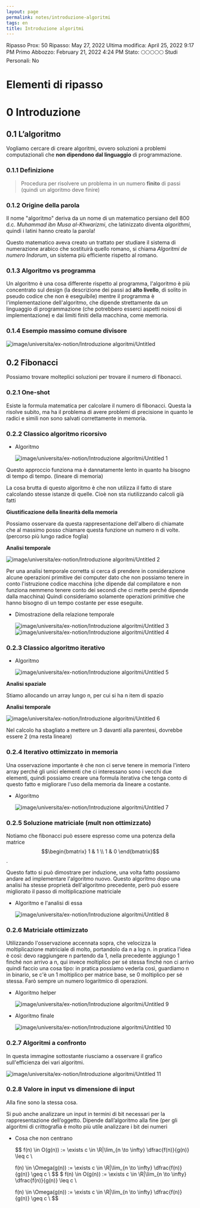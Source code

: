 ```yaml
---
layout: page
permalink: notes/introduzione-algoritmi
tags: en
title: Introduzione algoritmi
---
```


Ripasso Prox: 50
Ripasso: May 27, 2022
Ultima modifica: April 25, 2022 9:17 PM
Primo Abbozzo: February 21, 2022 4:24 PM
Stato: 🌕🌕🌕🌕🌕
Studi Personali: No

# Elementi di ripasso

# 0 Introduzione

## 0.1 L’algoritmo

Vogliamo cercare di creare algoritmi, ovvero soluzioni a problemi computazionali che **non dipendono dal linguaggio** di programmazione.

### 0.1.1 Definizione

> Procedura per risolvere un problema in un numero **finito** di passi (quindi un algoritmo deve finire)
>

### 0.1.2 Origine della parola

Il nome "algoritmo" deriva da un nome di un matematico persiano dell 800 d.c. *Muhammad ibn Musa al-Khwarizmi*, che latinizzato diventa *algorithmi*, quindi i latini hanno creato la parola!

Questo matematico aveva creato un trattato per studiare il sistema di numerazione arabico che sostituirà quello romano, si chiama *Algoritmi de numero Indorum*, un sistema più efficiente rispetto al romano.

### 0.1.3 Algoritmo vs programma

Un algoritmo è una cosa differente rispetto al programma, l'algoritmo è più concentrato sul design (la descrizione dei passi ad **alto livello**, di solito in pseudo codice che non è eseguibile) mentre il programma è l'implementazione dell'algoritmo, che dipende strettamente da un linguaggio di programmazione (che potrebbero esserci aspetti noiosi di implementazione) e dai limiti finiti della macchina, come memoria.

### 0.1.4 Esempio massimo comune divisore

<img src="/images/notes/image/universita/ex-notion/Introduzione algoritmi/Untitled.png" alt="image/universita/ex-notion/Introduzione algoritmi/Untitled">

## 0.2 Fibonacci

Possiamo trovare molteplici soluzioni per trovare il numero di fibonacci.

### 0.2.1 One-shot

Esiste la formula matematica per calcolare il numero di fibonacci. Questa la risolve subito, ma ha il problema di avere problemi di precisione in quanto le radici e simili non sono salvati correttamente in memoria.

### 0.2.2 Classico algoritmo ricorsivo

- Algoritmo

    <img src="/images/notes/image/universita/ex-notion/Introduzione algoritmi/Untitled 1.png" alt="image/universita/ex-notion/Introduzione algoritmi/Untitled 1">


Questo approccio funziona ma è dannatamente lento in quanto ha bisogno di tempo di tempo. (lineare di memoria)

La cosa brutta di questo algoritmo è che non utilizza il fatto di stare calcolando stesse istanze di quelle. Cioè non sta riutilizzando calcoli già fatti

**Giustificazione della linearità della memoria**

Possiamo osservare da questa rappresentazione dell'albero di chiamate che al massimo posso chiamare questa funzione un numero n di volte. (percorso più lungo radice foglia)

**Analisi temporale**

<img src="/images/notes/image/universita/ex-notion/Introduzione algoritmi/Untitled 2.png" alt="image/universita/ex-notion/Introduzione algoritmi/Untitled 2">

Per una analisi temporale corretta si cerca di prendere in considerazione alcune operazioni primitive dei computer dato che non possiamo tenere in conto l'istruzione codice macchina (che dipende dal compilatore e non funziona nemmeno tenere conto dei secondi che ci mette perché dipende dalla macchina) Quindi consideriamo solamente operazioni primitive che hanno bisogno di un tempo costante  per esse eseguite.

- Dimostrazione della relazione temporale

    <img src="/images/notes/image/universita/ex-notion/Introduzione algoritmi/Untitled 3.png" alt="image/universita/ex-notion/Introduzione algoritmi/Untitled 3">

    <img src="/images/notes/image/universita/ex-notion/Introduzione algoritmi/Untitled 4.png" alt="image/universita/ex-notion/Introduzione algoritmi/Untitled 4">


### 0.2.3 Classico algoritmo iterativo

- Algoritmo

    <img src="/images/notes/image/universita/ex-notion/Introduzione algoritmi/Untitled 5.png" alt="image/universita/ex-notion/Introduzione algoritmi/Untitled 5">


**Analisi spaziale**

Stiamo allocando un array lungo n, per cui si ha n item di spazio

**Analisi temporale**

<img src="/images/notes/image/universita/ex-notion/Introduzione algoritmi/Untitled 6.png" alt="image/universita/ex-notion/Introduzione algoritmi/Untitled 6">

Nel calcolo ha sbagliato a mettere un 3 davanti alla parentesi, dovrebbe essere 2 (ma resta lineare)

### 0.2.4 Iterativo ottimizzato in memoria

Una osservazione importante è che non ci serve tenere in memoria l'intero array perché gli unici elementi che ci interessano sono i vecchi due elementi, quindi possiamo creare una formula iterativa che tenga conto di questo fatto e migliorare l'uso della memoria da lineare a costante.

- Algoritmo

    <img src="/images/notes/image/universita/ex-notion/Introduzione algoritmi/Untitled 7.png" alt="image/universita/ex-notion/Introduzione algoritmi/Untitled 7">


### 0.2.5 Soluzione matriciale (mult non ottimizzato)

Notiamo che fibonacci può essere espresso come una potenza della matrice $$\begin{bmatrix}
1 & 1 \\
1 & 0
\end{bmatrix}$$.

Questo fatto si può dimostrare per induzione, una volta fatto possiamo andare ad implementare l'algoritmo nuovo. Questo algoritmo dopo una analisi ha stesse proprietà dell'algoritmo precedente, però può essere migliorato il passo di moltiplicazione matriciale

- Algoritmo e l'analisi di essa

    <img src="/images/notes/image/universita/ex-notion/Introduzione algoritmi/Untitled 8.png" alt="image/universita/ex-notion/Introduzione algoritmi/Untitled 8">


### 0.2.6 Matriciale ottimizzato

Utilizzando l'osservazione accennata sopra, che velocizza la moltiplicazione matriciale di molto, portandolo da n a log n.
in pratica l'idea è così: devo raggiungere n partendo da 1, nella precedente aggiungo 1 finché non arrivo a n, qui invece moltiplico per sé stessa finché non ci arrivo quindi faccio una cosa tipo: in pratica possiamo vederla così, guardiamo n in binario, se c'è un 1 moltiplico per matrice base, se 0 moltiplico per sé stessa. Farò sempre un numero logaritmico di operazioni.

- Algoritmo helper

    <img src="/images/notes/image/universita/ex-notion/Introduzione algoritmi/Untitled 9.png" alt="image/universita/ex-notion/Introduzione algoritmi/Untitled 9">

- Algoritmo finale

    <img src="/images/notes/image/universita/ex-notion/Introduzione algoritmi/Untitled 10.png" alt="image/universita/ex-notion/Introduzione algoritmi/Untitled 10">


### 0.2.7 Algoritmi a confronto

In questa immagine sottostante riusciamo a osservare il grafico sull'efficienza dei vari algoritmi.

<img src="/images/notes/image/universita/ex-notion/Introduzione algoritmi/Untitled 11.png" alt="image/universita/ex-notion/Introduzione algoritmi/Untitled 11">

### 0.2.8 Valore in input vs dimensione di input

Alla fine sono la stessa cosa.

Si può anche analizzare un input in termini di bit necessari per la rappresentazione dell’oggetto. Dipende dall’algoritmo alla fine (per gli algoritmi di crittografia è molto più utile analizzare i bit dei numeri

- Cosa che non centrano

    $$
    f(n) \in O(g(n)) := \exists c \in \R|\lim_{n \to \infty} \dfrac{f(n)}{g(n)} \leq c \\

    f(n) \in \Omega(g(n)) := \exists c \in \R|\lim_{n \to \infty} \dfrac{f(n)}{g(n)} \geq c \\
    $$
$
    f(n) \in O(g(n)) := \exists c \in \R|\lim_{n \to \infty} \dfrac{f(n)}{g(n)} \leq c \\

    f(n) \in \Omega(g(n)) := \exists c \in \R|\lim_{n \to \infty} \dfrac{f(n)}{g(n)} \geq c \\
    $$